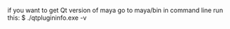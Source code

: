 if you want to get Qt version of maya
go to maya/bin
in command line run this:
$ ./qtplugininfo.exe -v
